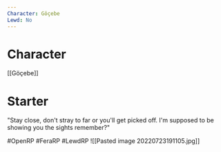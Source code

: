 ```yaml
---
Character: Göçebe
Lewd: No
---
```

# Character
[[Göçebe]]

# Starter
"Stay close, don't stray to far or you'll get picked off. I'm supposed to be showing you the sights remember?" 

#OpenRP #FeraRP #LewdRP 
![[Pasted image 20220723191105.jpg]]